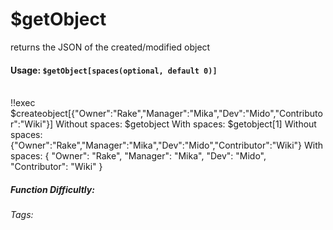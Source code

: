 # $getObject
returns the JSON of the created/modified object

#### Usage: `$getObject[spaces(optional, default 0)]`

<br/>
<discord-messages>
	<discord-message :bot="false" role-color="#ffcc9a" author="Member">
		!!exec $createobject[{"Owner":"Rake","Manager":"Mika","Dev":"Mido","Contributor":"Wiki"}] Without spaces: $getobject
With spaces: $getobject[1]
	</discord-message>
	<discord-message :bot="true" role-color="#0099ff" author="Custom Command" avatar="https://media.discordapp.net/avatars/725721249652670555/781224f90c3b841ba5b40678e032f74a.webp">
		Without spaces: {"Owner":"Rake","Manager":"Mika","Dev":"Mido","Contributor":"Wiki"}
With spaces: {
 "Owner": "Rake",
 "Manager": "Mika",
 "Dev": "Mido",
 "Contributor": "Wiki"
}
	</discord-message>
</discord-messages>


##### Function Difficultly: <Badge type="warning" text="Medium" vertical="middle" /> 
###### Tags: <Badge type="tip" text="get" vertical="middle" /> <Badge type="tip" text="object" vertical="middle" /> <Badge type="tip" text="json" vertical="middle" />